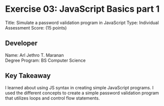 # Exercise 03: JavaScript Basics part 1

Title: Simulate a password validation program in JavaScript
Type: Individual Assessment
Score: (15 points)

## Developer

Name:   Arl Jethro T. Maranan\
Degree Program: BS Computer Science

## Key Takeaway

I learned about using JS syntax in creating simple JavaScript programs. I used the different concepts to create a simple password validation program that utilizes loops and control flow statements.




